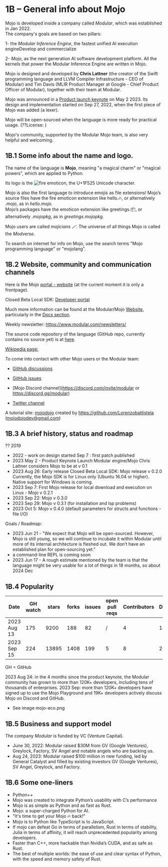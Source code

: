 # 1B – General info about Mojo
Mojo is developed inside a company called *Modular*, which was established in Jan 2022.    
The company's goals are based on two pillars:  

1- the *Modular Inference Engine*, the fastest unified AI execution engineDevelop and commercialize   

2- *Mojo*, as the next generation AI software development platform. All the kernels that power the Modular Inference Engine are written in Mojo.

Mojo is designed and developed by **Chris Lattner** (the creator of the Swift programming language and LLVM Compiler Infrastructure - CEO of Modular) and Tim Davis (MLIR Product Manager at Google - Chief Product Officer of Modular), together with their team at Modular.

Mojo was announced in a [Product launch keynote](https://www.youtube.com/watch?v=-3Kf2ZZU-dg&t=0s) on May 2 2023.
Its design and implementation started on Sep 27, 2022, when the first piece of Mojo was added (a lexer).

Mojo will be open-sourced when the language is more ready for practical usage. (??License: ) 

Mojo's community, supported by the Modular Mojo team, is also very helpful and welcoming.

## 1B.1 Some info about the name and logo.
The name of the language is **Mojo**, meaning "a magical charm" or "magical powers", which are applied to Python. 

Its logo is the ![fire emoticon](??), the U+1F525 Unicode character.

Mojo is also the first language to introduce emojis as file extensions!
Mojo’s source files have the fire emoticon extension like hello.🔥, or alternatively *.mojo*, as in *hello.mojo*.  
Mojo’s packages have the emoticon extension like greetings.📦, or alternatively *.mojopkg*, as in *greetings.mojopkg*.  


Mojo users are called *mojicians 🪄*.
The universe of all things Mojo is called the *Modverse*.

To search on internet for info on Mojo, use the search terms  "Mojo programming language" or "mojolang". 

## 1B.2 Website, community and communication channels
Here is the Mojo [portal - website](https://mojolang.org/) (at the current moment it is only a frontpage).

Closed Beta Local SDK:
[Developer portal](https://developer.modular.com)

Much more information can be found at the Modular/Mojo [Website](https://www.modular.com/mojo), particularly in the [Docs section](https://docs.modular.com/mojo/).

Weekly newsletter: https://www.modular.com/newsletters/

The source code repository of the language (GitHub repo, currently contains no source yet) is at [here](https://github.com/modularml/mojo). 

[Wikipedia page:](https://en.wikipedia.org/wiki/Mojo_(programming_language))

To come into contact with other Mojo users or the Modular team: 
* [GitHub discussions](https://github.com/modularml/mojo/discussions)
* [GitHub issues](https://github.com/modularml/mojo/issues)

* [Mojo Discord channel](https://discord.com/invite/modular or https://discord.gg/modular)
* [Twitter channel](https://twitter.com/modular_ai)

A tutorial site:
    [mojodojo](https://mojodojo.dev/) created by https://github.com/Lorenzobattistela   (mojodojodev@gmail.com)


## 1B.3 A brief history, status and roadmap 
?? 2019
* 2022 - work on design started
    Sep 7 : first patch published
* 2023 May 2 - Product Keynote Launch Modular engine/Mojo
    Chris Lattner considers Mojo to be at v 0.1
* 2023 Aug 26: Early release Closed Beta Local SDK: Mojo release v 0.2.0
Currently, the Mojo SDK is for Linux only (Ubuntu 16.04 or higher). Native support for Windows is coming.
* 2023 Sep 7: First Mojo release for local download and execution on Linux - 
               Mojo v 0.2.1 
* 2023 Sep 22: Mojo v 0.3.0
* 2023 Sep 29: Mojo v 0.3.1 (for installation and lsp problems)
* 2023 Oct 5:  Mojo v 0.4.0 (default parameters for structs and functions - file I/O)

Goals / Roadmap:
* 2023 Jun 21 - "We expect that Mojo will be open-sourced. However, Mojo is still young, so we will continue to incubate it within Modular until more of its internal architecture is fleshed out. We don’t have an established plan for open-sourcing yet."
* a command-line REPL is coming soon
* 2023 Jun 17 - A rough estimate mentioned by the team is that the language might be very usable for a lot of things in 18 months, so about 2024 Dec

## 1B.4 Popularity

|  Date        | GH watch | stars | forks | issues | open pull reqs | Contributors | Discord | Twitter | 
|--------------|----------|-------|-------|--------|----------------|--------------|-------  |----------
| 2023 Aug 13  | 175      | 9200  |  188  |  82    |  /             |   4          |  18465  |   10400 | 
| 2023 Sep 15  | 224      | 13895 |  1408 |  199    |  5            |   8          |  20900  |   13100 | 
GH = GitHub

2023 Aug 24: in the 4 months since the product keynote, the Modular community has grown to more than 120K+ developers, including tens of thousands of enterprises.
2023 Sep: more than 120K+ developers have signed up to use the Mojo Playground and 19K+ developers actively discuss Mojo on Discord and GitHub.
* See image mojo-eco.png


## 1B.5 Business and support model
The company *Modular* is funded by VC (Venture Capital).  
* June 30, 2022: Modular raised $30M from GV (Google Ventures), Greylock, Factory, SV Angel and notable angels who are backing us.    
* Aug 24, 2023: Modular raised $100 million in new funding, led by General Catalyst and filled by existing investors GV (Google Ventures), SV Angel, Greylock, and Factory.   


## 1B.6 Some one-liners
* Python++
* Mojo was created to integrate Python’s usability with C’s performance
* Mojo is as simple as Python and as fast as Rust.
* Mojo: a super-charged Python for AI.
* "It's time to get your Mojo 🔥 back!"
* Mojo is to Python like TypeScript is to JavaScript.
* If mojo can defeat Go in terms of parallelism, Rust in terms of stability, Julia in terms of affinity, it will reach unprecedented popularity among developers.
* Faster than C++, more hackable than Nvidia’s CUDA, and as safe as Rust.
* The best of multiple worlds: the ease of use and clear syntax of Python, with the speed and memory safety of Rust.